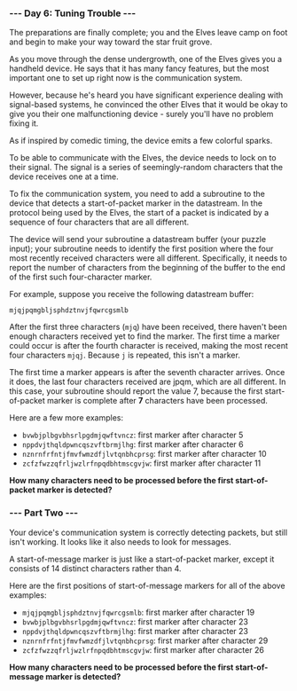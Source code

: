 ### --- Day 6: Tuning Trouble ---
The preparations are finally complete; you and the Elves leave camp on foot and begin to make your way toward the star fruit grove.

As you move through the dense undergrowth, one of the Elves gives you a handheld device. He says that it has many fancy features, but the most important one to set up right now is the communication system.

However, because he's heard you have significant experience dealing with signal-based systems, he convinced the other Elves that it would be okay to give you their one malfunctioning device - surely you'll have no problem fixing it.

As if inspired by comedic timing, the device emits a few colorful sparks.

To be able to communicate with the Elves, the device needs to lock on to their signal. The signal is a series of seemingly-random characters that the device receives one at a time.

To fix the communication system, you need to add a subroutine to the device that detects a start-of-packet marker in the datastream. In the protocol being used by the Elves, the start of a packet is indicated by a sequence of four characters that are all different.

The device will send your subroutine a datastream buffer (your puzzle input); your subroutine needs to identify the first position where the four most recently received characters were all different. Specifically, it needs to report the number of characters from the beginning of the buffer to the end of the first such four-character marker.

For example, suppose you receive the following datastream buffer:

``` mjqjpqmgbljsphdztnvjfqwrcgsmlb ```

After the first three characters (`mjq`) have been received, there haven't been enough characters received yet to find the marker. The first time a marker could occur is after the fourth character is received, making the most recent four characters `mjqj`. Because `j` is repeated, this isn't a marker.

The first time a marker appears is after the seventh character arrives. Once it does, the last four characters received are jpqm, which are all different. In this case, your subroutine should report the value 7, because the first start-of-packet marker is complete after **7** characters have been processed.

Here are a few more examples:

- ```bvwbjplbgvbhsrlpgdmjqwftvncz```: first marker after character 5
- ```nppdvjthqldpwncqszvftbrmjlhg```: first marker after character 6
- ```nznrnfrfntjfmvfwmzdfjlvtqnbhcprsg```: first marker after character 10
- ```zcfzfwzzqfrljwzlrfnpqdbhtmscgvjw```: first marker after character 11

**How many characters need to be processed before the first start-of-packet marker is detected?**

### --- Part Two ---
Your device's communication system is correctly detecting packets, but still isn't working. It looks like it also needs to look for messages.

A start-of-message marker is just like a start-of-packet marker, except it consists of 14 distinct characters rather than 4.

Here are the first positions of start-of-message markers for all of the above examples:

- ```mjqjpqmgbljsphdztnvjfqwrcgsmlb```: first marker after character 19
- ```bvwbjplbgvbhsrlpgdmjqwftvncz```: first marker after character 23
- ```nppdvjthqldpwncqszvftbrmjlhg```: first marker after character 23
- ```nznrnfrfntjfmvfwmzdfjlvtqnbhcprsg```: first marker after character 29
- ```zcfzfwzzqfrljwzlrfnpqdbhtmscgvjw```: first marker after character 26

**How many characters need to be processed before the first start-of-message marker is detected?**